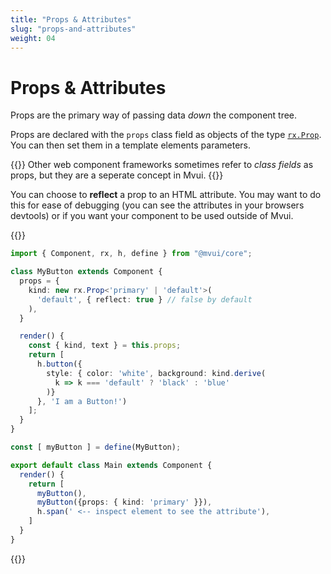 ```yaml
---
title: "Props & Attributes"
slug: "props-and-attributes"
weight: 04
---
```


# Props & Attributes

Props are the primary way of passing data *down* the component tree.


Props are declared with the `props` class field as objects of the type
[`rx.Prop`](/reference/rx/classes/prop/). You can then set them in a template elements
parameters.

{{<hint info>}}
Other web component frameworks sometimes refer to *class fields* as props, but they are a
seperate concept in Mvui.
{{</hint>}}

You can choose to **reflect** a prop to an HTML attribute. You may want to do this for
ease of debugging (you can see the attributes in your browsers devtools) or if you want
your component to be used outside of Mvui.

{{<codeview>}}
```typescript
import { Component, rx, h, define } from "@mvui/core";

class MyButton extends Component {
  props = {
    kind: new rx.Prop<'primary' | 'default'>(
      'default', { reflect: true } // false by default
    ),
  }

  render() {
    const { kind, text } = this.props;
    return [
      h.button({
        style: { color: 'white', background: kind.derive(
          k => k === 'default' ? 'black' : 'blue'
        )}
      }, 'I am a Button!')
    ];
  }
}

const [ myButton ] = define(MyButton);

export default class Main extends Component {
  render() {
    return [
      myButton(),
      myButton({props: { kind: 'primary' }}),
      h.span(' <-- inspect element to see the attribute'),
    ]
  }
}
```
{{</codeview>}}
